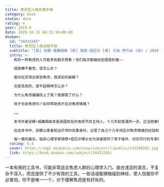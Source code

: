 ```yaml
---
title: 焦虑型人格自救手册
category: book
status: done
rating: 4
year: 2019-8
date: 2020-10-15 04:31:56+08:00
douban:
  id: "34432245"
  title: 焦虑型人格自救手册
  subtitle: "[英] 安娜·威廉姆森 [英] 瑞塔·纽厄尔 [美] 贝丝·伊万丝 (绘) / 2019 / 北京日报出版社"
  intro: >-
    和你一样焦虑的人可能多到超乎想象！他们每天都被这些困惑折磨——

    就是睡不着觉，该怎么办？

    面对社交场合紧张焦虑，我该如何破解？

    总是丧丧的，提不起精神怎么办？

    为什么焦虑偏偏找上了我？我做错了什么？

    孩子也会焦虑吗？如何帮助孩子应对焦虑情绪？

    ……

    本书作者安娜•威廉姆森本是英国知名的电视节目主持人。十几年前普通的一天，正当她像往常一样，为自己如日中天的事业忙碌时，她的情绪突然崩溃了……她甚至花了六个月时间才弄明白，将人生列车突然推出正常轨道的正是大名鼎鼎的——焦虑症。从那以后，安娜的“脱轨人生”走向了新的方向。现在她不仅走出了焦虑的低谷，更取得了NLP高阶执行师的资格证书，成了一名专业的心理治疗师。

    在这本书中，安娜以患者和治疗师的双重身份，记录了自己十几年间应对焦虑情绪的经验和体会。从识别焦虑的症状，到应对失眠或社交焦虑，安娜都一步一步地提供了切实和直接的指导，给出了多种处理方案，帮助焦虑型读者逐渐克服焦虑，建立自信。

    每一章的最后，临床心理学家瑞塔•纽厄尔博士也为读者提供了易于操作、切实可行的专家指导，帮助大家正确看待焦虑，找回从容的生活。
  rating: 6.4
  cover: https://img2.doubanio.com/view/subject/l/public/s33298282.jpg
  link: https://book.douban.com/subject/34432245/
---
```


一本有用的工具书，可能非常适合焦虑人群的心理学入门。直白浅显的语言，不复杂不深入，而且提供了不少有效的工具，一些话语能够触碰到神经，使人信服你不必害怕，你不是唯一一个，对于缓解焦虑是有好处的。
